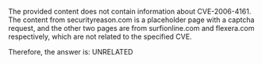 The provided content does not contain information about CVE-2006-4161. The content from securityreason.com is a placeholder page with a captcha request, and the other two pages are from surfionline.com and flexera.com respectively, which are not related to the specified CVE.

Therefore, the answer is: UNRELATED